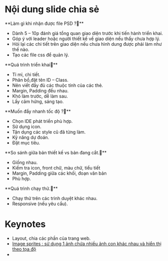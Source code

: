 # Nội dung slide chia sẻ

**Làm gì khi nhận được file PSD ?**
+ Dành 5 – 10p đánh giá tổng quan giao diện trước khi tiến hành triển khai.
+ Góp ý với leader hoặc người thiết kế về giao diện nếu thấy chưa hợp lý.
+ Hỏi lại các chi tiết trên giao diện nếu chưa hình dung được phải làm như thế nào.
+ Tạo các file css để quản lý.

**Quá trình triển khai**
+ Tỉ mỉ, chi tiết.
+ Phân bổ,đặt tên ID – Class.
+ Nên viết đầy đủ các thuộc tính của các thẻ.
+ Margin, Padding đều nhau.
+ Khó làm trước, dễ làm sau.
+ Lấy cảm hứng, sáng tạo.

**Muốn đẩy nhanh tốc độ ?**
+ Chọn IDE phát triển phù hợp.
+ Sử dụng icon.
+ Tận dụng các style cũ đã từng làm.
+ Kỹ năng  dự đoán.
+ Đặt mục tiêu.

**So sánh giữa bản thiết kế vs bản đang cắt.**
+ Giống nhau.
+ Kiểm tra icon, front chữ, màu chữ, tiểu tiết
+ Margin, Padding giữa các khối, đoạn văn bản
+ Phù hợp.

**Quá trình chạy thử.**
+ Chạy thử trên các trình duyệt khác nhau.
+ Responsive (nếu yêu cầu).

# Keynotes

+ Layout, chia các phần của trang web.
+ [Image sprites :  sử dụng 1 ảnh chứa nhiều ảnh con khác nhau và hiển thị theo tọa độ](https://css-tricks.com/css-sprites/)
+ 
